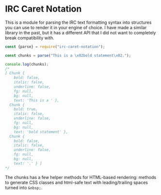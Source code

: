 # IRC Caret Notation

This is a module for parsing the IRC text formatting syntax into structures you can use to render it in your engine of choice. I have made a similar library in the past, but it has a different API that I did not want to completely break compatibility with.

```javascript
const {parse} = require("irc-caret-notation");

const chunks = parse("This is a \x02bold statement\x02.");

console.log(chunks);
/*
[ Chunk {
    bold: false,
    italic: false,
    underline: false,
    fg: null,
    bg: null,
    text: 'This is a ' },
  Chunk {
    bold: true,
    italic: false,
    underline: false,
    fg: null,
    bg: null,
    text: 'bold statement' },
  Chunk {
    bold: false,
    italic: false,
    underline: false,
    fg: null,
    bg: null,
    text: '.' } ]
*/
```

The chunks has a few helper methods for HTML-based rendering: methods to generate CSS classes and html-safe text with leading/trailing spaces turned into `&nbsp;`.
